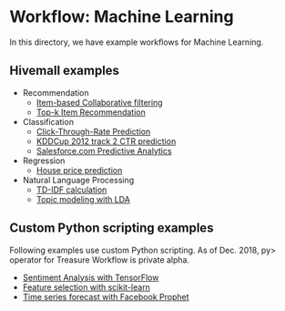 # Workflow: Machine Learning

In this directory, we have example workflows for Machine Learning.

## Hivemall examples

- Recommendation
  - [Item-based Collaborative filtering](./collaborative_filtering)
  - [Top-k Item Recommendation](./recommendation)
- Classification
  - [Click-Through-Rate Prediction](./ctr-prediction)
  - [KDDCup 2012 track 2 CTR prediction](./kdd12track2)
  - [Salesforce.com Predictive Analytics](./sfdc-predictive-analytics)
- Regression
  - [House price prediction](./house_price)
- Natural Language Processing
  - [TD-IDF calculation](./tf-idf)
  - [Topic modeling with LDA](./lda)

## Custom Python scripting examples

Following examples use custom Python scripting. As of Dec. 2018, py> operator for Treasure Workflow is private alpha.

- [Sentiment Analysis with TensorFlow](./sentiment-analysis)
- [Feature selection with scikit-learn](./house_price)
- [Time series forecast with Facebook Prophet](./time_series)
